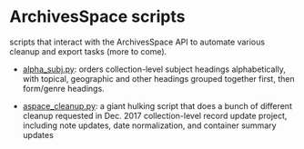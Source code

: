 # ArchivesSpace scripts

scripts that interact with the ArchivesSpace API to automate various cleanup and export tasks (more to come).

* [alpha_subj.py](https://github.com/ngeraci/archivesspace_scripts/blob/master/alpha_subj.py): orders collection-level subject headings alphabetically, with topical, geographic and other headings grouped together first, then form/genre headings.

* [aspace_cleanup.py](https://github.com/ngeraci/archivesspace_scripts/blob/master/aspace_cleanup.py): a giant hulking script that does a bunch of different cleanup requested in Dec. 2017 collection-level record update project, including note updates, date normalization, and container summary updates